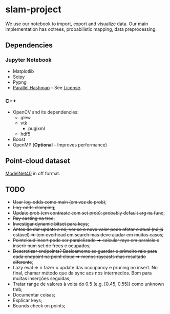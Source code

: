 # slam-project

We use our notebook to import, export and visualize data.
Our main implementation has octrees, probabilistic mapping, data preprocessing.

## Dependencies

### Jupyter Notebook

- Matplotlib
- Scipy
- Pypng
- [Parallel Hashmap](https://github.com/greg7mdp/parallel-hashmap) -
  See [License](./slam/include/parallel_hashmap/LICENSE).

### C++ 

- OpenCV and its dependencies:
  - glew
  - vtk
    - pugixml
  - hdf5
- Boost
- OpenMP (**Optional** - Improves performance)

## Point-cloud dataset

[ModelNet40](https://www.kaggle.com/balraj98/modelnet40-princeton-3d-object-dataset)
in off format.

## TODO

- ~~Usar log-odds como main (em vez de prob)~~;
- ~~Log-odds clamping~~;
- ~~Update prob (em contraste com set prob): probably default arg na func~~;
- ~~Ray casting na tree~~;
- ~~Investigar dynamic bitset para keys~~;
- ~~Antes de dar update a nó, ver se o novo valor pode afetar o atual (nó já estável) => tem overhead em search mas deve
  ajudar em muitos casos~~;
- ~~Pointcloud insert pode ser paralelizado => calcular rays em paralelo e inserir num set de frees e ocupados~~;
- ~~Descretizar endpoints? Basicamente so guardar o primeiro raio para cada endpoint na point cloud => menos raycasts
  mas resultado diferente~~;
- Lazy eval => n fazer o update das occupancy e pruning no insert. No final, chamar método que da sync aos nos
  intermedios. Bom para muitas inserções seguidas;
- Tratar range de valores à volta do 0.5 (e.g. [0.45, 0.55]) como unknown tmb;
- Documentar coisas;
- Explicar keys;
- Bounds check on points;
